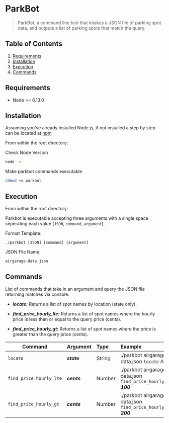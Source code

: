 # ParkBot

> ParkBot, a command line tool that intakes a JSON file of parking spot data, and outputs a list of parking spots that match the query.

## Table of Contents

1. [Requirements](#Requirements)
1. [Installation](#Installation)
1. [Execution](#Execution)
1. [Commands](#Commands)


## Requirements

- Node >= 6.13.0

## Installation

Assuming you’ve already installed Node.js, if not installed a step by step can be located at [npm](https://nodejs.org/en/download/package-manager/)

From within the root directory:

Check Node Version
```sh
node -v
```

Make parkbot commands executable
```sh
chmod +x parkbot 
```

## Execution
From within the root directory:

Parkbot is executable accepting three arguments with a single space seperating each value (`JSON`, `command`, `argument`).

Format Template:
```
./parkbot [JSON] [command] [argument]
```
JSON File Name: 
```sh
airgarage-data.json
```

## Commands

List of commands that take in an argument and query the JSON file  returning matches via console.

- ***locate:*** Returns a list of spot names by location (state only).
     
- ***find_price_hourly_lte:*** Returns a list of spot names where the hourly price is less than or equal to the query price (cents).

- ***find_price_hourly_gt:*** Returns a list of spot names where the price is greater than the query price (cents). 

| Command                   | Argument  | Type      | Example                                                |
| ------------------------- |:--------- | :-------- | :----------------------------------------------------- |
| `locate`                   |  ***state***    | String  | ./parkbot airgarage-data.json `locate` AZ                |
| `find_price_hourly_lte`     |  ***cents***    | Number  | ./parkbot airgarage-data.json `find_price_hourly_lte` ***100*** |
| `find_price_hourly_gt`      |  ***cents***    | Number  | ./parkbot   airgarage-data.json `find_price_hourly_gt` ***200***  |

